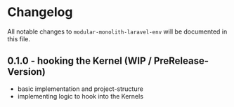 # Changelog

All notable changes to `modular-monolith-laravel-env` will be documented in this file.

## 0.1.0 - hooking the Kernel (WIP / PreRelease-Version)
- basic implementation and project-structure
- implementing logic to hook into the Kernels
